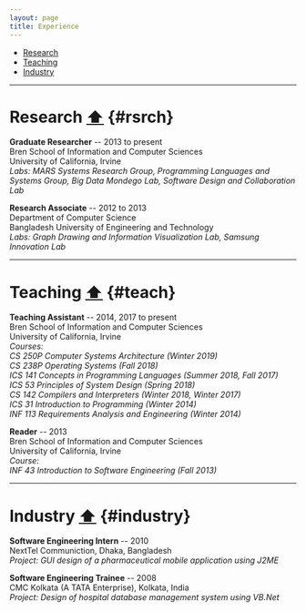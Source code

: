 ```yaml
---
layout: page
title: Experience
---
```


- [Research](#rsrch) 
- [Teaching](#teach)
- [Industry](#industry)

_____________

# Research <a href="#top">⬆</a> {#rsrch}

**Graduate Researcher** -- 2013 to present<br>Bren School of Information and Computer Sciences<br>University of California, Irvine <br> *Labs: MARS Systems Research Group, Programming Languages and Systems Group, Big Data Mondego Lab, Software Design and Collaboration Lab*

**Research Associate** -- 2012 to 2013<br>Department of Computer Science<br>Bangladesh University of Engineering and Technology<br> *Labs: Graph Drawing and Information Visualization Lab, Samsung Innovation Lab*

_____________

# Teaching <a href="#top">⬆</a> {#teach}

 **Teaching Assistant** -- 2014, 2017 to present<br>Bren School of Information and Computer Sciences<br>University of California, Irvine<br> *Courses: <br> CS 250P Computer Systems Architecture (Winter 2019)<br> CS 238P Operating Systems (Fall 2018) <br> ICS 141 Concepts in Programming Languages (Summer 2018, Fall 2017) <br> ICS 53 Principles of System Design (Spring 2018) <br> CS 142 Compilers and Interpreters (Winter 2018, Winter 2017) <br> ICS 31 Introduction to Programming (Winter 2014) <br> INF 113 Requirements Analysis and Engineering (Winter 2014)*

 **Reader** -- 2013<br>Bren School of Information and Computer Sciences<br> University of California, Irvine<br> *Course: <br> INF 43 Introduction to Software Engineering (Fall 2013)* 

_____________

# Industry <a href="#top">⬆</a> {#industry}

 **Software Engineering Intern** -- 2010<br>NextTel Communiction, Dhaka, Bangladesh<br> *Project: GUI design of a pharmaceutical mobile application using J2ME*
											
 **Software Engineering Trainee** -- 2008<br>CMC Kolkata (A TATA Enterprise), Kolkata, India<br> *Project: Design of hospital database management system using VB.Net*
